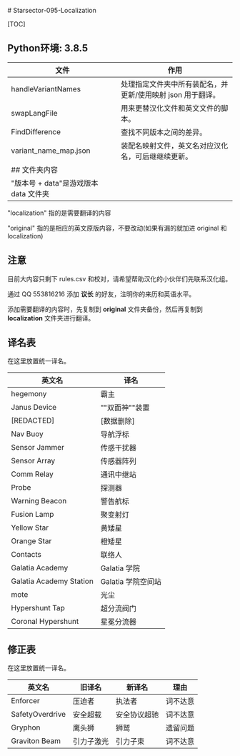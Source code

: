 ﻿﻿# Starsector-095-Localization

[TOC]

## Python环境: 3.8.5
| 文件                  | 作用                                                      |
| --------------------- | --------------------------------------------------------- |
| handleVariantNames    | 处理指定文件夹中所有装配名，并更新/使用映射 json 用于翻译。 |
| swapLangFile          | 用来更替汉化文件和英文文件的脚本。                        |
| FindDifference        | 查找不同版本之间的差异。                              |
| variant_name_map.json | 装配名映射文件，英文名对应汉化名，可后继继续更新。        |
|## 文件夹内容||
|"版本号 + data"是游戏版本 data 文件夹||

"localization" 指的是需要翻译的内容

"original" 指的是相应的英文原版内容，不要改动(如果有漏的就加进 original 和 localization)

## 注意
目前大内容只剩下 rules.csv 和校对，请希望帮助汉化的小伙伴们先联系汉化组。

通过 QQ 553816216 添加 **议长** 的好友，注明你的来历和英语水平。

添加需要翻译的内容时，先复制到 **original** 文件夹备份，然后再复制到 **localization** 文件夹进行翻译。

## 译名表
在这里放置统一译名。

| 英文名                  | 译名               |
| ----------------------- | ------------------ |
| hegemony                | 霸主               |
| Janus Device            | ""双面神""装置     |
| [REDACTED]              | [数据删除]         |
| Nav Buoy                | 导航浮标           |
| Sensor Jammer           | 传感干扰器         |
| Sensor Array            | 传感器阵列         |
| Comm Relay              | 通讯中继站         |
| Probe                   | 探测器             |
| Warning Beacon          | 警告航标           |
| Fusion Lamp             | 聚变射灯           |
| Yellow Star             | 黄矮星             |
| Orange Star             | 橙矮星             |
| Contacts                | 联络人             |
| Galatia Academy         | Galatia 学院       |
| Galatia Academy Station | Galatia 学院空间站 |
| mote                    | 光尘               |
| Hypershunt Tap          | 超分流阀门         |
| Coronal Hypershunt      | 星冕分流器         |


## 修正表
在这里放置统一译名。

| 英文名                  | 旧译名              |新译名             |理由              |
| ----------------------- | ------------------ | ------------------ | ----------------- |
| Enforcer                | 压迫者             | 执法者             |词不达意            |
| SafetyOverdrive         | 安全超载           | 安全协议超驰       |词不达意            |
| Gryphon                 | 鹰头狮             | 狮鹫               |遗留问题           |
| Graviton Beam           | 引力子激光         | 引力子束           |词不达意           |

